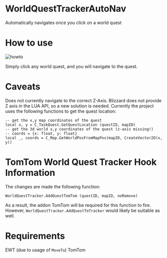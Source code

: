 # WorldQuestTrackerAutoNav
Automatically navigates once you click on a world quest

# How to use

![howto](https://i.imgur.com/2HGKMd9.png)

Simply click any world quest, and you will navigate to the quest.

# Caveats

Does not currently navigate to the correct Z-Axis. Blizzard does not provide Z axis in the LUA API, so a new solution is needed. 
Currently the project uses the following functions to get the quest location:

```
-- get the x,y map coordinates of the quest
local x, y = C_TaskQuest.GetQuestLocation (questID, mapID)
-- get the 3d world x,y coordinates of the quest (z-axis missing!)
-- coords = {x: float, y: float}
local _, coords = C_Map.GetWorldPosFromMapPos(mapID, CreateVector2D(x, y))
```

# TomTom World Quest Tracker Hook Information

The changes are made the following function:

`WorldQuestTracker.AddQuestTomTom (questID, mapID, noRemove)`

As a result, the addon TomTom will be required for this function to fire. 
However, `WorldQuestTracker.AddQuestToTracker` would likely be suitable as well.

# Requirements

EWT (due to usage of `MoveTo`)
TomTom
